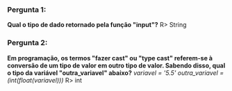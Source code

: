 ### Pergunta 1:
**Qual o tipo de dado retornado pela função "input"?**
R> String

### Pergunta 2:
**Em programação, os termos "fazer cast" ou "type cast" referem-se à conversão de um tipo de valor em outro tipo de valor. Sabendo disso, qual o tipo da variável "outra_variavel" abaixo?**
*variavel = '5.5'
outra_variavel = (int(float(variavel)))*
R> int
